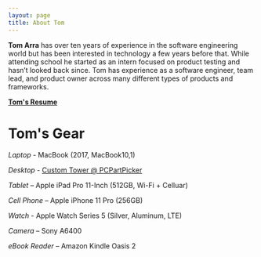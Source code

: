 ```yaml
---
layout: page
title: About Tom
---
```


**Tom Arra** has over ten years of experience in the software engineering world but has been interested in technology a few years before that. While attending school he started as an intern focused on product testing and hasn’t looked back since. Tom has experience as a software engineer, team lead, and product owner across many different types of products and frameworks.

[**Tom's Resume**](/assets/Tom_Arra_Resume.pdf)

# Tom's Gear

*Laptop* - MacBook (2017, MacBook10,1)

*Desktop* - [Custom Tower @ PCPartPicker](https://pcpartpicker.com/user/tarra3/saved/ytkYcf)

*Tablet* – Apple iPad Pro 11-Inch (512GB, Wi-Fi + Celluar)

*Cell Phone* – Apple iPhone 11 Pro (256GB)

*Watch* - Apple Watch Series 5 (Silver, Aluminum, LTE)

*Camera* – Sony A6400

*eBook Reader* – Amazon Kindle Oasis 2

